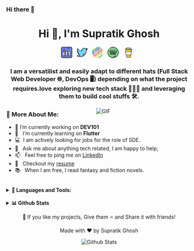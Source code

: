 ### Hi there 👋

<!--
**StudyCode2231/StudyCode2231** is a ✨ _special_ ✨ repository because its `README.md` (this file) appears on your GitHub profile.

Here are some ideas to get you started:

- 🔭 I’m currently working on ...
- 🌱 I’m currently learning ...
- 👯 I’m looking to collaborate on ...
- 🤔 I’m looking for help with ...
- 💬 Ask me about ...
- 📫 How to reach me: ...
- 😄 Pronouns: ...
- ⚡ Fun fact: ...
-->
<h1 align="center">Hi 👋, I'm Supratik Ghosh</h1>
  
  
<p align='center'>
   <a href="https://www.linkedin.com/in/goelabhishek694/"><img height="30" src="https://raw.githubusercontent.com/8bithemant/8bithemant/master/linkedin.png?raw=true"></a>&nbsp;&nbsp;
<a href="https://twitter.com/goelabhisek"><img height="30" src="https://raw.githubusercontent.com/8bithemant/8bithemant/master/twitter.png?raw=true"></a>&nbsp;&nbsp;
<a href="https://dev.to/goelabhishek694"><img height="30" src="https://raw.githubusercontent.com/8bithemant/8bithemant/master/devto.png?raw=true"></a>&nbsp;&nbsp;
<a href="https://open.spotify.com/user/31zq6pcd6stmkcmw5a7xtencs33y"><img height="30" src="https://raw.githubusercontent.com/8bithemant/8bithemant/master/spotify.png?raw=true"></a>&nbsp;&nbsp;
 <a href=""><img height="30" src="https://raw.githubusercontent.com/8bithemant/8bithemant/master/coffee.jpg?raw=true"></a>&nbsp;&nbsp;
 </p>

<h3 align="center">I am a versatilist and easily adapt to different hats (Full Stack Web Developer 🌐, DevOps 🖥) depending on what the project requires.love exploring new tech stack 👨🏻‍💻 and leveraging them to build cool stuffs 🛠️.  </h3>

<img align="right" alt="GIF" src="https://raw.githubusercontent.com/rahul-jha98/rahul-jha98/main/techstack.gif" width="260px"/>



### 🧐 More About Me:
- 🔭 I’m currently working on **DEV101**
- 🔭 &nbsp; I’m currently learning on **Flutter**
- 💻 &nbsp;I am actively looking for jobs for the role of SDE.
- 💬 &nbsp; Ask me about anything tech related, I am happy to help;
- 📫 &nbsp; Feel free to ping me on [LinkedIn](<link>)
- 📝 &nbsp; Checkout my [resume](<link>)
- 📚 &nbsp; When I am free, I read fantasy and fiction novels.






<br>
<details>
<summary><b>🔨 Languages and Tools:</b></summary>
<p align="center">
<img src="https://raw.githubusercontent.com/8bithemant/8bithemant/master/svg/dev/languages/html.svg" alt="html" style="vertical-align:top; margin:4px">
  <img src="https://raw.githubusercontent.com/8bithemant/8bithemant/master/svg/dev/languages/js.svg" alt="js" style="vertical-align:top; margin:4px">
  <img src="https://raw.githubusercontent.com/8bithemant/8bithemant/master/svg/dev/languages/python.svg" alt="python" style="vertical-align:top; margin:4px">
  <img src="https://raw.githubusercontent.com/8bithemant/8bithemant/master/svg/dev/frameworks/react.svg" alt="react" style="vertical-align:top; margin:4px">

  <img src="https://raw.githubusercontent.com/8bithemant/8bithemant/master/svg/dev/misc/chrome.svg" alt="chrome" style="vertical-align:top; margin:4px">
  <img src="https://raw.githubusercontent.com/8bithemant/8bithemant/master/svg/dev/misc/cloud.svg" alt="cloud" style="vertical-align:top; margin:4px">

  <img src="https://raw.githubusercontent.com/8bithemant/8bithemant/master/svg/dev/services/aws.svg" alt="aws" style="vertical-align:top; margin:4px">
  <img src="https://raw.githubusercontent.com/8bithemant/8bithemant/master/svg/dev/services/npm.svg" alt="npm" style="vertical-align:top; margin:4px">
  <img src="https://raw.githubusercontent.com/8bithemant/8bithemant/master/svg/dev/tools/visualstudio_code.svg" alt="vscode" style="vertical-align:top; margin:4px">
<!-- <img src="https://raw.githubusercontent.com/rahul-jha98/github_readme_icons/main/language_and_tools/square/figma/figma.svg" style="vertical-align:top; margin:4px"/> -->
  </p>
  <p align="center">
  <img src="https://raw.githubusercontent.com/rahul-jha98/github_readme_icons/main/language_and_tools/square/java/java.svg" style="vertical-align:top; margin:4px">
<img  src="https://raw.githubusercontent.com/rahul-jha98/github_readme_icons/main/language_and_tools/square/firebase/firebase.svg" style="vertical-align:top; margin:4px"/>
<img src="https://raw.githubusercontent.com/rahul-jha98/github_readme_icons/main/language_and_tools/square/node/node.svg" style="vertical-align:top; margin:4px">
<img src="https://raw.githubusercontent.com/rahul-jha98/github_readme_icons/main/language_and_tools/square/git-scm/git-scm.svg" style="vertical-align:top; margin:4px"/></p>
 </details>
<br>



<!-- ### 📊 Github Stats -->
<details>
<summary><b> 📊 Github Stats</b></summary>
<div align="center">
 
[![Supratik's GitHub stats](https://github-readme-stats.vercel.app/api?username=StudyCode2231&count_private=true&show_icons=true&theme=radical)](https://github.com/StudyCode2231)
  
[![Top Langs](https://github-readme-stats.vercel.app/api/top-langs/?username=StudyCode2231&layout=compact)](https://github.com/anuraghazra/github-readme-stats)

[![wakatime](https://wakatime.com/badge/user/8a7a1dec-69be-4bb1-bdc3-ec2fa0f74050.svg)](https://wakatime.com/@8a7a1dec-69be-4bb1-bdc3-ec2fa0f74050)

[![trophy](https://github-profile-trophy.vercel.app/?username=StudyCode2231&theme=onedark&row=1&column=7)](https://github.com/ryo-ma/github-profile-trophy)

![](https://github-readme-streak-stats.herokuapp.com/?user=StudyCode2231&theme=dark)
 </div>
 </details>
 
<!-- <br> -->
<p align="center">💙 If you like my projects, Give them ⭐ and Share it with friends!</p>
</p>
<p align="center">Made with ❤️ by Supratik Ghosh</p>
<!-- <h1 align='center'>⚡️<i></i>⚡️</h1> -->

<p align="center">
        <img src="https://raw.githubusercontent.com/bornmay/bornmay/Update/svg/Bottom.svg" alt="Github Stats" />
</p>
